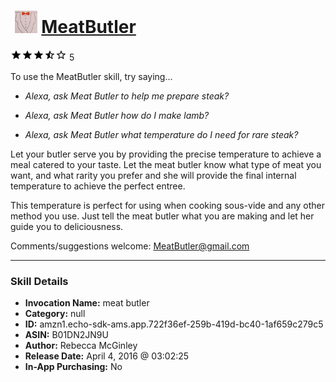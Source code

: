 # &nbsp;<img src="skill_icon" alt="MeatButler icon" width="36"> [MeatButler](http://alexa.amazon.com/#skills/amzn1.echo-sdk-ams.app.722f36ef-259b-419d-bc40-1af659c279c5)
![3.4 stars](../../images/ic_star_black_18dp_1x.png)![3.4 stars](../../images/ic_star_black_18dp_1x.png)![3.4 stars](../../images/ic_star_black_18dp_1x.png)![3.4 stars](../../images/ic_star_half_black_18dp_1x.png)![3.4 stars](../../images/ic_star_border_black_18dp_1x.png) 5

To use the MeatButler skill, try saying...

* *Alexa, ask Meat Butler to help me prepare steak?*

* *Alexa, ask Meat Butler how do I make lamb?*

* *Alexa, ask Meat Butler what temperature do I need for rare steak?*

Let your butler serve you by providing the precise temperature to achieve a meal catered to your taste. Let the meat butler know what type of meat you want, and what rarity you prefer and she will provide the final internal temperature to achieve the perfect entree.

This temperature is perfect for using when cooking sous-vide and any other method you use. Just tell the meat butler what you are making and let her guide you to deliciousness.

Comments/suggestions welcome:
MeatButler@gmail.com

***

### Skill Details

* **Invocation Name:** meat butler
* **Category:** null
* **ID:** amzn1.echo-sdk-ams.app.722f36ef-259b-419d-bc40-1af659c279c5
* **ASIN:** B01DN2JN9U
* **Author:** Rebecca McGinley
* **Release Date:** April 4, 2016 @ 03:02:25
* **In-App Purchasing:** No
